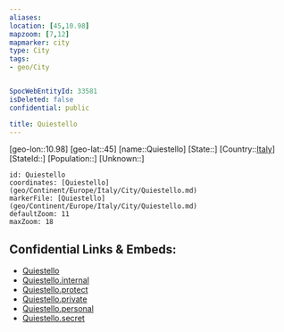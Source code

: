```yaml
---
aliases: 
location: [45,10.98]
mapzoom: [7,12] 
mapmarker: city 
type: City
tags:
- geo/City


SpocWebEntityId: 33581
isDeleted: false
confidential: public

title: Quiestello
---
```

[geo-lon::10.98]
[geo-lat::45]
[name::Quiestello]
[State::]
[Country::[Italy](geo/Continent/Europe/Italy.md)]
[StateId::]
[Population::]
[Unknown::]


```leaflet
id: Quiestello
coordinates: [Quiestello](geo/Continent/Europe/Italy/City/Quiestello.md)
markerFile: [Quiestello](geo/Continent/Europe/Italy/City/Quiestello.md)
defaultZoom: 11 
maxZoom: 18
```


## Confidential Links & Embeds: 
- [Quiestello](../../../../../../_public/geo/Continent/Europe/Italy/City/Quiestello.md) 
- [Quiestello.internal](../../../../../../_internal/geo/Continent/Europe/Italy/City/Quiestello.internal.md) 
- [Quiestello.protect](../../../../../../_protect/geo/Continent/Europe/Italy/City/Quiestello.protect.md) 
- [Quiestello.private](../../../../../../_private/geo/Continent/Europe/Italy/City/Quiestello.private.md) 
- [Quiestello.personal](../../../../../../_personal/geo/Continent/Europe/Italy/City/Quiestello.personal.md) 
- [Quiestello.secret](../../../../../../_secret/geo/Continent/Europe/Italy/City/Quiestello.secret.md) 

